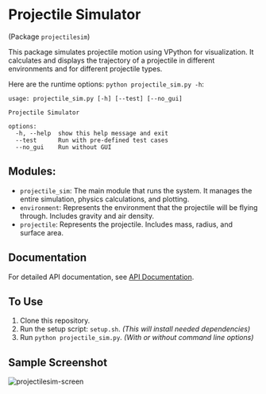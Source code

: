 # Projectile Simulator
(Package `projectilesim`)

This package simulates projectile motion using VPython for visualization. It calculates and displays the trajectory of a projectile in different environments and for different projectile types.

Here are the runtime options: `python projectile_sim.py -h`:
```
usage: projectile_sim.py [-h] [--test] [--no_gui]

Projectile Simulator

options:
  -h, --help  show this help message and exit
  --test      Run with pre-defined test cases
  --no_gui    Run without GUI
```

## Modules:
* `projectile_sim`: The main module that runs the system. It manages the entire simulation, physics calculations, and plotting.
* `environment`: Represents the environment that the projectile will be flying through.  Includes gravity and air density.
* `projectile`: Represents the projectile.  Includes mass, radius, and surface area.

## Documentation
For detailed API documentation, see [API Documentation](https://jim-tooker.github.io/projectilesim/docs/projectile_sim.html).

## To Use
1. Clone this repository.
2. Run the setup script: `setup.sh`.  *(This will install needed dependencies)*
3. Run `python projectile_sim.py`.  *(With or without command line options)*

## Sample Screenshot
![projectilesim-screen](https://github.com/user-attachments/assets/9afad9a7-7216-4db0-9f0b-a66f79789f41)
